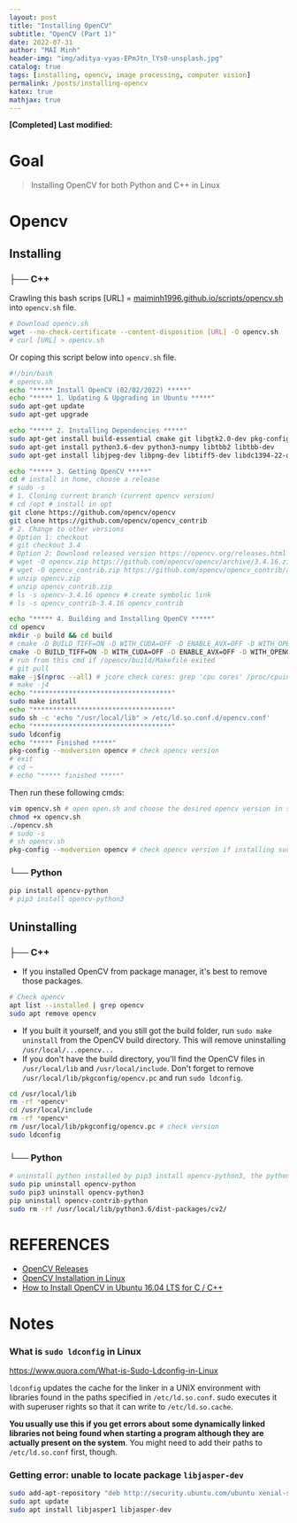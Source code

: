 ```yaml
---
layout: post
title: "Installing OpenCV"
subtitle: "OpenCV (Part 1)"
date: 2022-07-31
author: "MAI Minh"
header-img: "img/aditya-vyas-EPmJtn_lYs0-unsplash.jpg"
catalog: true
tags: [installing, opencv, image processing, computer vision]
permalink: /posts/installing-opencv
katex: true
mathjax: true
---
```


<b>[Completed] Last modified: </b>
<script>document.write( document.lastModified );</script>

# Goal 
> Installing OpenCV for both Python and C++ in Linux

# Opencv

## Installing

### ├── C++

Crawling this bash scrips [URL] = [maiminh1996.github.io/scripts/opencv.sh](/scripts/opencv.sh) into `opencv.sh` file.
```bash
# Download opencv.sh
wget --no-check-certificate --content-disposition [URL] -O opencv.sh
# curl [URL] > opencv.sh
```
Or coping this script below into `opencv.sh` file.
```bash
#!/bin/bash
# opencv.sh
echo "***** Install OpenCV (02/02/2022) *****"
echo "***** 1. Updating & Upgrading in Ubuntu *****"
sudo apt-get update
sudo apt-get upgrade

echo "***** 2. Installing Dependencies *****"
sudo apt-get install build-essential cmake git libgtk2.0-dev pkg-config libavcodec-dev libavformat-dev libswscale-dev
sudo apt-get install python3.6-dev python3-numpy libtbb2 libtbb-dev
sudo apt-get install libjpeg-dev libpng-dev libtiff5-dev libdc1394-22-dev libeigen3-dev libtheora-dev libvorbis-dev libxvidcore-dev libx264-dev sphinx-common libtbb-dev yasm libfaac-dev libopencore-amrnb-dev libopencore-amrwb-dev libopenexr-dev libgstreamer-plugins-base1.0-dev libavutil-dev libavfilter-dev libavresample-dev libjasper-dev

echo "***** 3. Getting OpenCV *****"
cd # install in home, choose a release
# sudo -s
# 1. Cloning current branch (current opencv version)
# cd /opt # install in opt
git clone https://github.com/opencv/opencv
git clone https://github.com/opencv/opencv_contrib
# 2. Change to other versions
# Option 1: checkout
# git checkout 3.4
# Option 2: Download released version https://opencv.org/releases.html
# wget -O opencv.zip https://github.com/opencv/opencv/archive/3.4.16.zip
# wget -O opencv_contrib.zip https://github.com/opencv/opencv_contrib/archive/3.4.16.zip
# unzip opencv.zip
# unzip opencv_contrib.zip
# ls -s opencv-3.4.16 opencv # create symbolic link
# ls -s opencv_contrib-3.4.16 opencv_contrib

echo "***** 4. Building and Installing OpenCV *****"
cd opencv
mkdir -p build && cd build
# cmake -D BUILD_TIFF=ON -D WITH_CUDA=OFF -D ENABLE_AVX=OFF -D WITH_OPENGL=OFF -D WITH_OPENCL=OFF -D WITH_IPP=OFF -D WITH_TBB=ON -D BUILD_TBB=ON -D WITH_EIGEN=OFF -D WITH_V4L=OFF -D WITH_VTK=OFF -D BUILD_TESTS=OFF -D BUILD_PERF_TESTS=OFF -D CMAKE_BUILD_TYPE=RELEASE -D CMAKE_INSTALL_PREFIX=/usr/local -D OPENCV_EXTRA_MODULES_PATH=/opt/opencv_contrib/modules /opt/opencv/
cmake -D BUILD_TIFF=ON -D WITH_CUDA=OFF -D ENABLE_AVX=OFF -D WITH_OPENGL=OFF -D WITH_OPENCL=OFF -D WITH_IPP=OFF -D WITH_TBB=ON -D BUILD_TBB=ON -D WITH_EIGEN=OFF -D WITH_V4L=OFF -D WITH_VTK=OFF -D BUILD_TESTS=OFF -D BUILD_PERF_TESTS=OFF -D CMAKE_BUILD_TYPE=RELEASE -D CMAKE_INSTALL_PREFIX=/usr/local -D OPENCV_EXTRA_MODULES_PATH=~/opencv_contrib/modules ~/opencv/
# run from this cmd if /opencv/build/Makefile exited
# git pull
make -j$(nproc --all) # jcore check cores: grep 'cpu cores' /proc/cpuinfo | uniq hoac nproc --all
# make -j4
echo "***********************************"
sudo make install
echo "***********************************"
sudo sh -c 'echo "/usr/local/lib" > /etc/ld.so.conf.d/opencv.conf'
echo "***********************************"
sudo ldconfig
echo "***** Finished *****"
pkg-config --modversion opencv # check opencv version
# exit
# cd ~
# echo "***** finished *****"
```
Then run these following cmds:
```bash
vim opencv.sh # open open.sh and choose the desired opencv version in step 3. get opencv
chmod +x opencv.sh  
./opencv.sh
# sudo -s 
# sh opencv.sh
pkg-config --modversion opencv # check opencv version if installing success
```

### └── Python

```bash
pip install opencv-python
# pip3 install opencv-python3
```

## Uninstalling

### ├── C++

- If you installed OpenCV from package manager, it's best to remove those packages. 

```bash
# Check opencv 
apt list --installed | grep opencv
sudo apt remove opencv
```
- If you built it yourself, and you still got the build folder, run `sudo make uninstall` from the OpenCV build directory. This will remove uninstalling `/usr/local/...opencv...`
- If you don't have the build directory, you'll find the OpenCV files in `/usr/local/lib` and `/usr/local/include`. Don't forget to remove `/usr/local/lib/pkgconfig/opencv.pc` and run `sudo ldconfig`.

```bash
cd /usr/local/lib
rm -rf *opencv*
cd /usr/local/include
rm -rf *opencv*
rm /usr/local/lib/pkgconfig/opencv.pc # check version
sudo ldconfig
```

### └── Python

```bash
# uninstall python installed by pip3 install opencv-python3, the python built from source (c++) is another one
sudo pip uninstall opencv-python
sudo pip3 uninstall opencv-python3
pip uninstall opencv-contrib-python
sudo rm -rf /usr/local/lib/python3.6/dist-packages/cv2/
```

# REFERENCES
- [OpenCV Releases](https://opencv.org/releases.html)
- [OpenCV Installation in Linux](https://docs.opencv.org/4.x/d7/d9f/tutorial_linux_install.html#tutorial_linux_install_detailed_basic_download)
- [How to Install OpenCV in Ubuntu 16.04 LTS for C / C++](http://www.codebind.com/cpp-tutorial/install-opencv-ubuntu-cpp/)

# Notes

### What is `sudo ldconfig` in Linux

<https://www.quora.com/What-is-Sudo-Ldconfig-in-Linux>

`ldconfig` updates the cache for the linker in a UNIX environment with libraries found in the paths specified in `/etc/ld.so.conf`. sudo executes it with superuser rights so that it can write to `/etc/ld.so.cache`.

**You usually use this if you get errors about some dynamically linked libraries not being found when starting a program although they are actually present on the system**. You might need to add their paths to `/etc/ld.so.conf` first, though.

### Getting error: unable to locate package `libjasper-dev`
```bash
sudo add-apt-repository "deb http://security.ubuntu.com/ubuntu xenial-security main"
sudo apt update
sudo apt install libjasper1 libjasper-dev
```